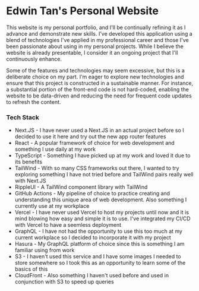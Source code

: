 # Edwin Tan's Personal Website

This website is my personal portfolio, and I'll be continually refining it as I advance and demonstrate new skills. I've developed this application using a blend of technologies I've applied in my professional career and those I've been passionate about using in my personal projects. While I believe the website is already presentable, I consider it an ongoing project that I'll continuously enhance.

Some of the features and technologies may seem excessive, but this is a deliberate choice on my part. I'm eager to explore new technologies and ensure that this project is constructed in a sustainable manner. For instance, a substantial portion of the front-end code is not hard-coded, enabling the website to be data-driven and reducing the need for frequent code updates to refresh the content.


### Tech Stack
- Next.JS - I have never used a Next.JS in an actual project before so I decided to use it here and try out the new app router features
- React - A popular framework of choice for web development and something I use daily at my work
- TypeScript - Something I have picked up at my work and loved it due to its benefits
- TailWind - With so many CSS frameworks out there, I wanted to try exploring something I have not tried before and TailWind pairs really well with Next.JS
- RippleUI - A TailWind component library with TailWind
- GitHub Actions - My pipeline of choice to practice creating and understanding this unique area of web development.  Also something I currently use at my workplace
- Vercel - I have never used Vercel to host my projects until now and it is mind blowing how easy and simple it is to use.  I've integrated my CI/CD with Vercel to have a seemless deployment
- GraphQL - I have not had the opportunity to use this too much at my current workplace so I decided to incorporate it with my project
- Hasura - My GraphQL platform of choice since this is something I am familiar using from work
- S3 - I haven't used this service and I have some images I needed to store somewhere so I took this as an opportunity to learn some of the basics of this
- CloudFront - Also something I haven't used before and used in conjunction with S3 to speed up queries
